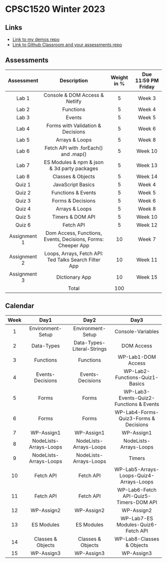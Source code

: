 # CPSC1520 Winter 2023

## Links

- [Link to my demos repo](https://github.com/RobbinLawJavaScript/javascript-demos.git)
- [Link to Github Classroom and your assessments repo]()

## Assessments

|Assessment|Description|Weight in %|Due 11:59 PM Friday|
|:-:|:-:|:-:|:-:|
|Lab 1|Console & DOM Access & Netlify|5|Week 3|
|Lab 2|Functions|5|Week 4|
|Lab 3|Events|5|Week 5|
|Lab 4|Forms with Validation & Decisions|5|Week 6|
|Lab 5|Arrays & Loops|5|Week 8|
|Lab 6|Fetch API with .forEach() and .map()|5|Week 10|
|Lab 7|ES Modules & npm & json & 3d party packages|5|Week 13|
|Lab 8|Classes & Objects|5|Week 14|
|Quiz 1|JavaScript Basics|5|Week 4|
|Quiz 2|Functions & Events|5|Week 5|
|Quiz 3|Forms & Decisions|5|Week 6|
|Quiz 4|Arrays & Loops|5|Week 8|
|Quiz 5|Timers & DOM API|5|Week 10|
|Quiz 6|Fetch API|5|Week 12|
|Assignment 1|Dom Access, Functions, Events, Decisions, Forms: Cheeper App|10|Week 7|
|Assignment 2|Loops, Arrays, Fetch API: Ted Talks Search Filter App|10|Week 11|
|Assignment 3|Dictionary App|10|Week 15|
||Total|100||

## Calendar

|Week|Day1|Day2|Day3|
|:-:|:-:|:-:|:-:|
|1|Environment-Setup|Environment-Setup|Console-Variables|
|2|Data-Types|Data-Types-Literal-Strings|DOM Access|
|3|Functions|Functions|WP-Lab1-DOM Access|
|4|Events-Decisions|Events-Decisions|WP-Lab2-Functions-Quiz1-Basics|
|5|Forms|Forms|WP-Lab3-Events-Quiz2-Functions & Events|
|6|Forms|Forms|WP-Lab4-Forms-Quiz3-Forms & Decisions|
|7|WP-Assign1|WP-Assign1|WP-Assign1|
|8|NodeLists-Arrays-Loops|NodeLists-Arrays-Loops|NodeLists-Arrays-Loops|
|9|NodeLists-Arrays-Loops|NodeLists-Arrays-Loops|Timers|
|10|Fetch API|Fetch API|WP-Lab5-Arrays-Loops-Quiz4-Arrays-Loops|
|11|Fetch API|Fetch API|WP-Lab6-Fetch API-Quiz5-Timers-DOM API|
|12|WP-Assign2|WP-Assign2|WP-Assign2|
|13|ES Modules|ES Modules|WP-Lab7-ES Modules-Quiz6-Fetch API|
|14|Classes & Objects|Classes & Objects|WP-Lab8-Classes & Objects|
|15|WP-Assign3|WP-Assign3|WP-Assign3|
